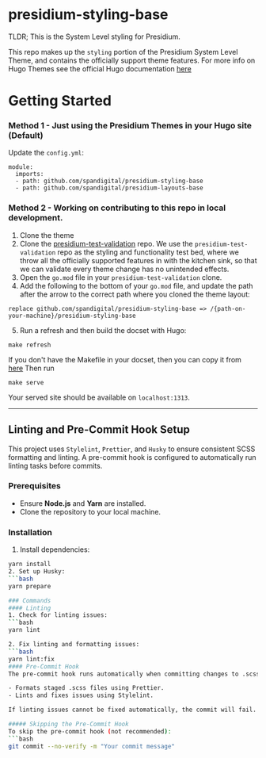 # presidium-styling-base

TLDR; This is the System Level styling for Presidium.

This repo makes up the `styling` portion of the Presidium System Level Theme, and contains the officially support theme features.
For more info on Hugo Themes see the official Hugo documentation [here](https://gohugo.io/hugo-modules/theme-components/) 

# Getting Started

### Method 1 - Just using the Presidium Themes in your Hugo site (Default)
Update the `config.yml`:
```
module:
  imports:
  - path: github.com/spandigital/presidium-styling-base
  - path: github.com/spandigital/presidium-layouts-base
```

### Method 2 - Working on contributing to this repo in local development.
1. Clone the theme
2. Clone the [presidium-test-validation](https://github.com/SPANDigital/presidium-test-validation) repo. We use the `presidium-test-validation` repo as the styling and functionality test bed, where we throw all the officially supported features in with the kitchen sink, so that we can validate every theme change has no unintended effects.
3. Open the `go.mod` file in your `presidium-test-validation` clone.
4. Add the following to the bottom of your `go.mod` file, and update the path after the arrow to the correct path where you cloned the theme layout:
  ```
  replace github.com/spandigital/presidium-styling-base => /{path-on-your-machine}/presidium-styling-base
  ```
5. Run a refresh and then build the docset with Hugo:
  ```
  make refresh
  ```
  If you don't have the Makefile in your docset, then you can copy it from [here](https://github.com/SPANDigital/presidium/blob/develop/templates/default/Makefile)
  Then run
  ```
  make serve
  ```
  Your served site should be available on `localhost:1313`.

---

## Linting and Pre-Commit Hook Setup
This project uses `Stylelint`, `Prettier`, and `Husky` to ensure consistent SCSS formatting and linting. A pre-commit hook is configured to automatically run linting tasks before commits.

### Prerequisites
- Ensure **Node.js** and **Yarn** are installed.
- Clone the repository to your local machine.

### Installation

1. Install dependencies:
  ```bash
  yarn install
2. Set up Husky:
  ```bash
  yarn prepare

### Commands
#### Linting
1. Check for linting issues:
  ```bash
  yarn lint

2. Fix linting and formatting issues:
  ```bash
  yarn lint:fix
#### Pre-Commit Hook
The pre-commit hook runs automatically when committing changes to .scss files. It performs the following steps:

- Formats staged .scss files using Prettier.
- Lints and fixes issues using Stylelint.

If linting issues cannot be fixed automatically, the commit will fail. You’ll need to resolve the issues manually before committing again.

##### Skipping the Pre-Commit Hook
To skip the pre-commit hook (not recommended):
  ```bash
  git commit --no-verify -m "Your commit message"
